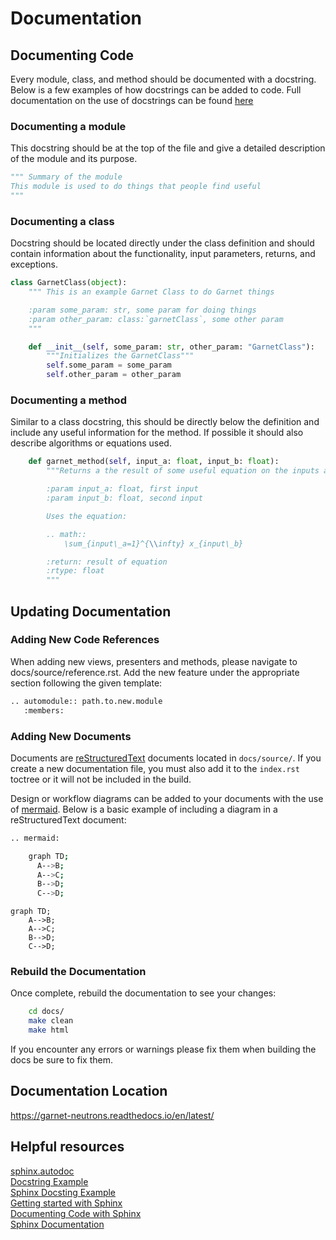 # Documentation

## Documenting Code

Every module, class, and method should be documented with a docstring. Below is a few examples of how docstrings can be added to code. Full documentation on the use of docstrings can be found [here](https://sphinx-rtd-tutorial.readthedocs.io/en/latest/docstrings.html)

### Documenting a module

This docstring should be at the top of the file and give a detailed description of the module and its purpose.

```python
""" Summary of the module
This module is used to do things that people find useful
"""
```

### Documenting a class

Docstring should be located directly under the class definition and should contain information about the functionality, input parameters, returns, and exceptions.

```python
class GarnetClass(object):
    """ This is an example Garnet Class to do Garnet things

    :param some_param: str, some param for doing things
    :param other_param: class:`garnetClass`, some other param
    """

    def __init__(self, some_param: str, other_param: "GarnetClass"):
        """Initializes the GarnetClass"""
        self.some_param = some_param
        self.other_param = other_param
```


### Documenting a method
Similar to a class docstring, this should be directly below the definition and include any useful information for the method. If possible it should also describe algorithms or equations used.

```python
    def garnet_method(self, input_a: float, input_b: float):
        """Returns a the result of some useful equation on the inputs a and b

        :param input_a: float, first input
        :param input_b: float, second input

        Uses the equation:

        .. math::
            \sum_{input\_a=1}^{\\infty} x_{input\_b}

        :return: result of equation
        :rtype: float
        """
```


## Updating Documentation

### Adding New Code References
When adding new views, presenters and methods, please navigate to docs/source/reference.rst. Add the new feature under the appropriate section following the given template:

```bash
.. automodule:: path.to.new.module
   :members:
```

### Adding New Documents
Documents are [reStructuredText](https://www.sphinx-doc.org/en/master/usage/restructuredtext/basics.html) documents located in `docs/source/`. If you create a new documentation file, you must also add it to the `index.rst` toctree or it will not be included in the build.

Design or workflow diagrams can be added to your documents with the use of [mermaid](https://mermaid.js.org/intro/). Below is a basic example of including a diagram in a reStructuredText document:

```bash
.. mermaid:

    graph TD;
      A-->B;
      A-->C;
      B-->D;
      C-->D;
```
```mermaid
graph TD;
    A-->B;
    A-->C;
    B-->D;
    C-->D;
```

### Rebuild the Documentation

Once complete, rebuild the documentation to see your changes:
```bash
    cd docs/
    make clean
    make html
```
If you encounter any errors or warnings please fix them when building the docs be sure to fix them.



## Documentation Location

https://garnet-neutrons.readthedocs.io/en/latest/



## Helpful resources
[sphinx.autodoc](https://www.sphinx-doc.org/en/master/usage/extensions/autodoc.html) \
[Docstring Example](https://thomas-cokelaer.info/tutorials/sphinx/docstring_python.html) \
[Sphinx Docsting Example](https://sphinx-rtd-tutorial.readthedocs.io/en/latest/docstrings.html) \
[Getting started with Sphinx](https://docs.readthedocs.io/en/stable/intro/getting-started-with-sphinx.html) \
[Documenting Code with Sphinx](https://pythonhosted.org/an_example_pypi_project/sphinx.html) \
[Sphinx Documentation](https://www.sphinx-doc.org/en/master/usage/domains/python.html)
